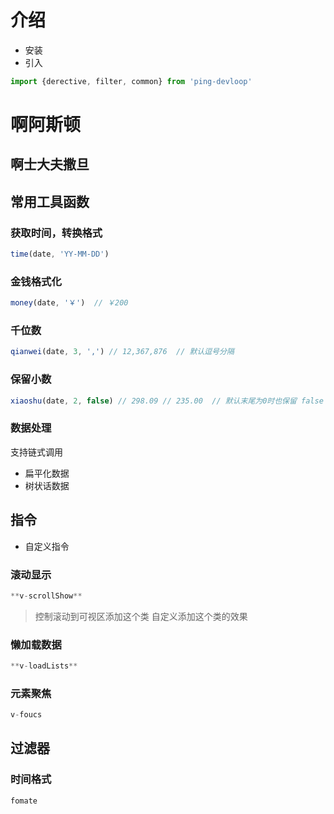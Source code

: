 # 介绍
- 安装
- 引入
```js
import {derective, filter, common} from 'ping-devloop'
```
# 啊阿斯顿
## 啊士大夫撒旦
## 常用工具函数

### 获取时间，转换格式
```js
time(date, 'YY-MM-DD')
```
### 金钱格式化
```js
money(date, '￥')  // ￥200
```
### 千位数
```js
qianwei(date, 3, ',') // 12,367,876  // 默认逗号分隔
```
### 保留小数
```js
xiaoshu(date, 2, false) // 298.09 // 235.00  // 默认末尾为0时也保留 false 末尾为0时 不保留
```
### 数据处理
支持链式调用
- 扁平化数据
- 树状话数据



## 指令
- 自定义指令
### 滚动显示
```js
**v-scrollShow**
```
> 控制滚动到可视区添加这个类    自定义添加这个类的效果 
### 懒加载数据
```js
**v-loadLists**
```
### 元素聚焦
```js
v-foucs
```


## 过滤器
### 时间格式
```js
fomate
```